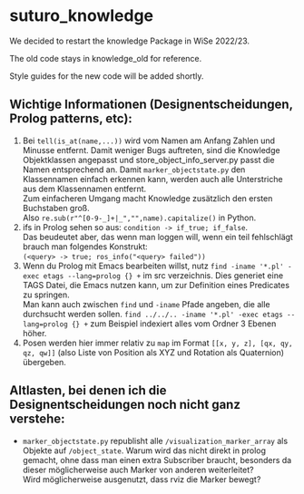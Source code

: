 # suturo_knowledge

We decided to restart the knowledge Package in WiSe 2022/23.

The old code stays in knowledge_old for reference.

Style guides for the new code will be added shortly.

## Wichtige Informationen (Designentscheidungen, Prolog patterns, etc):
1. Bei `tell(is_at(name,...))` wird vom Namen am Anfang Zahlen und Minusse entfernt. Damit weniger Bugs auftreten, sind die Knowledge Objektklassen angepasst und store_object_info_server.py passt die Namen entsprechend an.
   Damit `marker_objectstate.py` den Klassennamen einfach erkennen kann, werden auch alle Unterstriche aus dem Klassennamen entfernt.  
   Zum einfacheren Umgang macht Knowledge zusätzlich den ersten Buchstaben groß.  
   Also `re.sub(r"^[0-9-_]+|_","",name).capitalize()` in Python.  
2. ifs in Prolog sehen so aus: `condition -> if_true; if_false`.  
   Das beudeutet aber, das wenn man loggen will, wenn ein teil fehlschlägt brauch man folgendes Konstrukt:  
   `(<query> -> true; ros_info("<query> failed"))`
3. Wenn du Prolog mit Emacs bearbeiten willst, nutz `find -iname '*.pl' -exec etags --lang=prolog {} +` im src verzeichnis.
   Dies generiet eine TAGS Datei, die Emacs nutzen kann, um zur Definition eines Predicates zu springen.  
   Man kann auch zwischen `find` und `-iname` Pfade angeben, die alle durchsucht werden sollen.
   `find ../../.. -iname '*.pl' -exec etags --lang=prolog {} +` zum Beispiel indexiert alles vom Ordner 3 Ebenen höher.
4. Posen werden hier immer relativ zu `map` im Format `[[x, y, z], [qx, qy, qz, qw]]` (also Liste von Position als XYZ und Rotation als Quaternion) übergeben.

## Altlasten, bei denen ich die Designentscheidungen noch nicht ganz verstehe:
- `marker_objectstate.py` republisht alle `/visualization_marker_array` als Objekte auf `/object_state`.
  Warum wird das nicht direkt in prolog gemacht, ohne dass man einen extra Subscriber braucht, besonders da dieser möglicherweise auch Marker von anderen weiterleitet?  
  Wird möglicherweise ausgenutzt, dass rviz die Marker bewegt?
